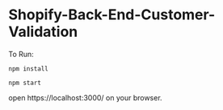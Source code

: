 # Shopify-Back-End-Customer-Validation


To Run:

`npm install`

`npm start`

open https://localhost:3000/ on your browser.
